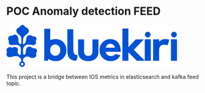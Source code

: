 # POC Anomaly detection FEED

![N|Bluekiri](var/bluekiri_logo.png?raw=true "Bluekiri")

This project is a bridge between IOS metrics in elasticsearch and kafka feed topic.

